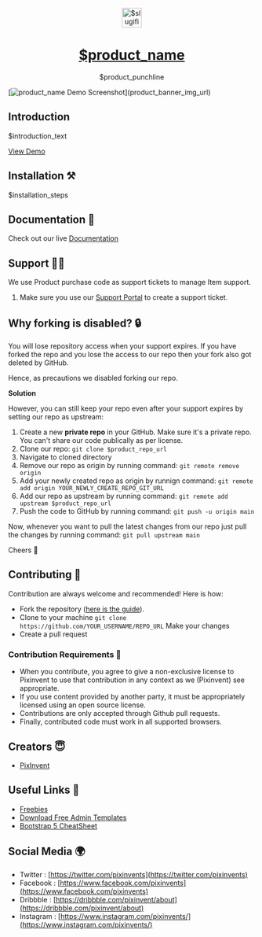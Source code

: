 <p align="center"></p>

<p align="center">
   <a href="$product_page_url" target="_blank">
      <img src="$product_logo_image_url" alt="$slugified_product_name-logo" width="40px" height="auto">
   </a>
</p>

<h1 align="center">
   <a href="$product_page_url" target="_blank" align="center">
      $product_name
   </a>
</h1>

<p align="center">$product_punchline</p>

[![$product_name Demo Screenshot]($product_banner_img_url)]($product_page_url)

## Introduction

$introduction_text

[View Demo]($product_landing_page_url)

## Installation ⚒️

$installation_steps

## Documentation 📜

Check out our live [Documentation]($documentation_url)

## Support 👨‍💻

We use Product purchase code as support tickets to manage Item support.

1. Make sure you use our [Support Portal](https://pixinvent.ticksy.com/) to create a support ticket.

## Why forking is disabled? 🔒

You will lose repository access when your support expires. If you have forked the repo and you lose the access to our repo then your fork also got deleted by GitHub.

Hence, as precautions we disabled forking our repo.

**Solution**

However, you can still keep your repo even after your support expires by setting our repo as upstream:

1. Create a new **private repo** in your GitHub. Make sure it's a private repo. You can't share our code publically as per license.
2. Clone our repo: `git clone $product_repo_url`
3. Navigate to cloned directory
4. Remove our repo as origin by running command: `git remote remove origin`
5. Add your newly created repo as origin by runnign command: `git remote add origin YOUR_NEWLY_CREATE_REPO_GIT_URL`
5. Add our repo as upstream by running command: `git remote add upstream $product_repo_url`
6. Push the code to GitHub by running command: `git push -u origin main`

Now, whenever you want to pull the latest changes from our repo just pull the changes by running command: `git pull upstream main`

Cheers 🥂 

## Contributing 🦸

Contribution are always welcome and recommended! Here is how:

- Fork the repository ([here is the guide](https://docs.github.com/en/get-started/quickstart/fork-a-repo)).
- Clone to your machine `git clone https://github.com/YOUR_USERNAME/REPO_URL` Make your changes
- Create a pull request

### Contribution Requirements 🧰

- When you contribute, you agree to give a non-exclusive license to Pixinvent to use that contribution in any context as we (Pixinvent) see appropriate.
- If you use content provided by another party, it must be appropriately licensed using an open source license.
- Contributions are only accepted through Github pull requests.
- Finally, contributed code must work in all supported browsers.

## Creators 😇

- [PixInvent](https://pixinvent.com/)

## Useful Links 🎁

* [Freebies](https://themeselection.com/products/category/download-free-admin-templates/)
* [Download Free Admin Templates](https://themeselection.com/products/category/download-free-admin-templates/)
* [Bootstrap 5 CheatSheet](https://bootstrap-cheatsheet.themeselection.com/)

## Social Media 🌍

- Twitter : [https://twitter.com/pixinvents](https://twitter.com/pixinvents)
- Facebook : [https://www.facebook.com/pixinvents](https://www.facebook.com/pixinvents)
- Dribbble : [https://dribbble.com/pixinvent/about](https://dribbble.com/pixinvent/about)
- Instagram : [https://www.instagram.com/pixinvents/](https://www.instagram.com/pixinvents/)
